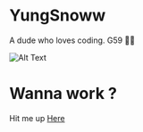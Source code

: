 # YungSnoww
A dude who loves coding. G59 🤍🖤


![Alt Text](https://media.giphy.com/media/vFKqnCdLPNOKc/giphy.gif)
# Wanna work ?
Hit me up [Here](https://t.me/yungsnoww)

